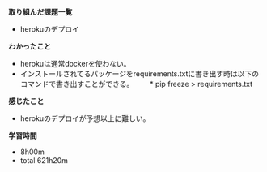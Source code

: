 **取り組んだ課題一覧**
* herokuのデプロイ

**わかったこと**
* herokuは通常dockerを使わない。
* インストールされてるパッケージをrequirements.txtに書き出す時は以下のコマンドで書き出すことができる。
　　* pip freeze > requirements.txt
  
**感じたこと**
* herokuのデプロイが予想以上に難しい。

**学習時間**
* 8h00m
 * total 621h20m
